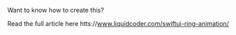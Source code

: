 Want to know how to create this?

Read the  full article here htts://www.liquidcoder.com/swiftui-ring-animation/